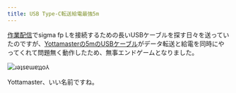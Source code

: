 ```yaml
---
title: USB Type-C転送給電最強5m
---
```

[作業配信](https://www.youtube.com/c/r7kamura)でsigma fp Lを接続するための長いUSBケーブルを探す日々を送っていたのですが、[Yottamasterの5mのUSBケーブル](https://www.amazon.co.jp/dp/B09Y1BY75P)がデータ転送と給電を同時にやってくれて問題無く動作したため、無事エンドゲームとなりました。

![](https://lh6.googleusercontent.com/e_WN3C-N1A9V03rpLcNNozePBAcf2uOUNqYP6M6Z2t4h8CsFi8w99X1zRht376DSAuFVKBb8GjnsLa42VCJNYer0ZOTxh1MCQRQwZPQDC34lg1kiukl0jXbE_pXJJ2GPsK06Rb43SKjwG_ZzlH2mKI2KMZwb0LXbo4wHEjDN6-aQHxWQTydZ7T_0wts8Aw "ɹǝʇsɐɯɐʇʇo⅄")

Yottamaster、いい名前ですね。
